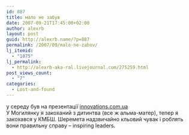 ```yaml
---
id: 887
title: мало не забув
date: 2007-09-21T17:45:00+02:00
author: alexrb
layout: post
guid: http://alexrb.name/?p=887
permalink: /2007/09/malo-ne-zabuv/
lj_itemid:
  - "1075"
lj_permalink:
  - http://alexrb-aka-ral.livejournal.com/275259.html
post_views_count:
  - "7"
categories:
  - Lost-and-found
---
```

у середу був на презентації [innovations.com.ua](http://innovations.com.ua)  
У Могилянку я закоханий з дитинтва (все ж альма-матер), тепер я закохався у КМБШ. Шеремета надзвичайно кльовий чувак і роблять вони правильну справу &#8211; inspiring leaders.
